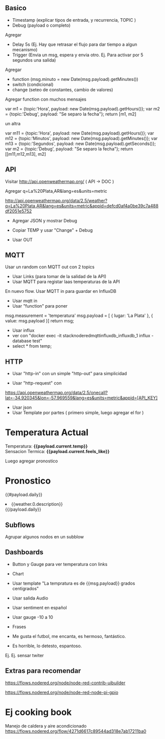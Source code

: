 

## Basico

* Timestamp (explicar tipos de entrada, y recurrencia,  TOPIC )
* Debug     (payload o completo)

Agregar

* Delay 5s  (Ej. Hay que retrasar el flujo para dar tiempo a algun mecanismo)
* Trigger   (Envia un msg, espera y envia otro. Ej. Para activar por 5 segundos una salida)
  
Agregar

* function (msg.minuto = new Date(msg.payload).getMinutes())
* switch   (condicional)
* change   (seteo de constantes, cambio de valores)

Agregar function con muchos mensajes

var m1 = {topic:'Hora', payload: new Date(msg.payload).getHours()}; 
var m2 = {topic:'Debug', payload: "Se separo la fecha"}; 
return [m1, m2]

un altra

var m11 = {topic:'Hora', payload: new Date(msg.payload).getHours()}; 
var m12 = {topic:'Minutos', payload: new Date(msg.payload).getMinutes()}; 
var m13 = {topic:'Segundos', payload: new Date(msg.payload).getSeconds()}; 
var m2 = {topic:'Debug', payload: "Se separo la fecha"}; 
return [[m11,m12,m13], m2]



## API

Visitar
http://api.openweathermap.org/   ( API -> DOC )

Agregar 
q=La%20Plata,AR&lang=es&units=metric

http://api.openweathermap.org/data/2.5/weather?q=La%20Plata,AR&lang=es&units=metric&appid=defcd0af4a0be39c7a488df2051e5752

* Agregar JSON y mostrar Debug

* Copiar TEMP y usar "Change" + Debug

* Usar OUT


## MQTT

Usar un random con MQTT out con 2 topics

* Usar Links (para tomar de la salidad de la API)
* Usar MQTT para registar laas temperaturas de la API

En nuevo flow. Usar MQTT in para guardar en InfluxDB

* Usar mqtt in
* Usar "function" para poner 

msg.measurement = 'temperatura'
msg.payload = [
{
    lugar: 'La Plata'
},
{
    value: msg.payload
}]
return msg;

* Usar influx 
* ver con "docker exec -it stacknoderedmqttinfluxdb_influxdb_1 influx -database test"
* select * from temp;


## HTTP

* Usar "http-in" con un simple "http-out" para simplicidad

* Usar "http-request" con 

https://api.openweathermap.org/data/2.5/onecall?lat=-34.920345&lon=-57.969559&lang=es&units=metric&appid=[API_KEY]

* Usar json
* Usar Template por partes ( primero simple, luego agregar el for )

<h1>Temperatura Actual</h1>

Temperatura: <b>{{payload.current.temp}}</b> <br>
Sensacion Termica: <b>{{payload.current.feels_like}}</b> <br>

Luego agregar pronostico

<h1>Pronostico</h1>

{{#payload.daily}}
<li>{{weather.0.description}}</li>
{{/payload.daily}}


## Subflows

Agrupar algunos nodos en un subblow



## Dashboards

* Button y Gauge para ver temperatura con links
* Chart
* Usar template "La tempratura es de {{msg.payload}} grados centigrados"
* Usar salida Audio
  
* Usar sentiment en español
* Usar gauge -10 a 10
* Frases
* Me gusta el futbol, me encanta, es hermoso, fantástico.
* Es horrible, lo detesto, espantoso.

Ej. Ej. sensar twiter

## Extras para recomendar

https://flows.nodered.org/node/node-red-contrib-uibuilder

https://flows.nodered.org/node/node-red-node-pi-gpio



# Ej cooking book

Manejo de caldera y aire acondicionado
https://flows.nodered.org/flow/4271d6617c89544ad318e7ab17211ba0